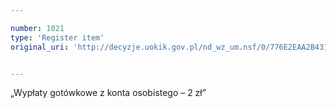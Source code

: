 ```yaml
---

number: 1021
type: 'Register item'
original_uri: 'http://decyzje.uokik.gov.pl/nd_wz_um.nsf/0/776E2EAA2B431EE1C12572DD003297A9?OpenDocument'


---
```


„Wypłaty gotówkowe z konta osobistego – 2 zł”
